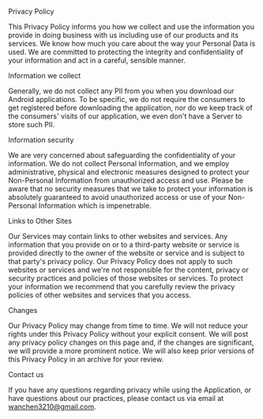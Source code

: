 
   Privacy Policy
   
  This Privacy Policy informs you how we collect and use the information you provide in doing business with us including use of our products and its services. We know how much you care about the way your Personal Data is used. We are committed to protecting the integrity and confidentiality of your information and act in a careful, sensible manner.

Information we collect

Generally, we do not collect any PII from you when you download our Android applications. To be specific, we do not require the consumers to get registered before downloading the application, nor do we keep track of the consumers' visits of our application, we even don't have a Server to store such PII.


Information security

We are very concerned about safeguarding the confidentiality of your information. We do not collect Personal Information, and we employ administrative, physical and electronic measures designed to protect your Non-Personal Information from unauthorized access and use. Please be aware that no security measures that we take to protect your information is absolutely guaranteed to avoid unauthorized access or use of your Non-Personal Information which is impenetrable.

Links to Other Sites

Our Services may contain links to other websites and services. Any information that you provide on or to a third-party website or service is provided directly to the owner of the website or service and is subject to that party's privacy policy. Our Privacy Policy does not apply to such websites or services and we're not responsible for the content, privacy or security practices and policies of those websites or services. To protect your information we recommend that you carefully review the privacy policies of other websites and services that you access.

Changes

Our Privacy Policy may change from time to time. We will not reduce your rights under this Privacy Policy without your explicit consent. We will post any privacy policy changes on this page and, if the changes are significant, we will provide a more prominent notice. We will also keep prior versions of this Privacy Policy in an archive for your review.

Contact us

If you have any questions regarding privacy while using the Application, or have questions about our practices, please contact us via email at wanchen3210@gmail.com.
